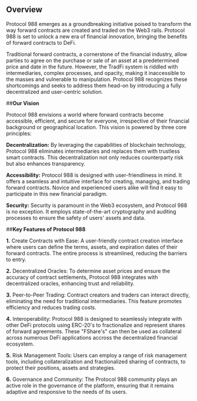 ## Overview

Protocol 988 emerges as a groundbreaking initiative poised to transform the way forward contracts are created and traded on the Web3 rails. Protocol 988 is set to unlock a new era of financial innovation, bringing the benefits of forward contracts to DeFi.

Traditional forward contracts, a cornerstone of the financial industry, allow parties to agree on the purchase or sale of an asset at a predetermined price and date in the future. However, the TradFi system is riddled with intermediaries, complex processes, and opacity, making it inaccessible to the masses and vulnerable to manipulation. Protocol 988 recognizes these shortcomings and seeks to address them head-on by introducing a fully decentralized and user-centric solution.

##**Our Vision**

Protocol 988 envisions a world where forward contracts become accessible, efficient, and secure for everyone, irrespective of their financial background or geographical location. This vision is powered by three core principles:

**Decentralization:** By leveraging the capabilities of blockchain technology, Protocol 988 eliminates intermediaries and replaces them with trustless smart contracts. This decentralization not only reduces counterparty risk but also enhances transparency.

**Accessibility:** Protocol 988 is designed with user-friendliness in mind. It offers a seamless and intuitive interface for creating, managing, and trading forward contracts. Novice and experienced users alike will find it easy to participate in this new financial paradigm.

**Security:** Security is paramount in the Web3 ecosystem, and Protocol 988 is no exception. It employs state-of-the-art cryptography and auditing processes to ensure the safety of users' assets and data.

##**Key Features of Protocol 988**

**1.** Create Contracts with Ease: A user-friendly contract creation interface where users can define the terms, assets, and expiration dates of their forward contracts. The entire process is streamlined, reducing the barriers to entry.

**2.** Decentralized Oracles: To determine asset prices and ensure the accuracy of contract settlements, Protocol 988 integrates with decentralized oracles, enhancing trust and reliability.

**3.** Peer-to-Peer Trading: Contract creators and traders can interact directly, eliminating the need for traditional intermediaries. This feature promotes efficiency and reduces trading costs.

**4.** Interoperability: Protocol 988 is designed to seamlessly integrate with other DeFi protocols using ERC-20's to fractionalize and represent shares of forward agreements. These "FShare's" can then be used as collateral across numerous DeFi applications accross the decentralized financial ecosystem.

**5.** Risk Management Tools: Users can employ a range of risk management tools, including collateralization and fractionalized sharing of contracts, to protect their positions, assets and strategies.

**6.** Governance and Community: The Protocol 988 community plays an active role in the governance of the platform, ensuring that it remains adaptive and responsive to the needs of its users.
